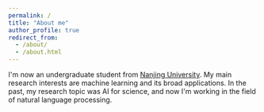 ```yaml
---
permalink: /
title: "About me"
author_profile: true
redirect_from: 
  - /about/
  - /about.html
---
```


I'm now an undergraduate student from [Nanjing University](https://www.nju.edu.cn/). My main research interests are machine learning and its broad applications. In the past, my research topic was AI for science, and now I'm working in the field of natural language processing.
